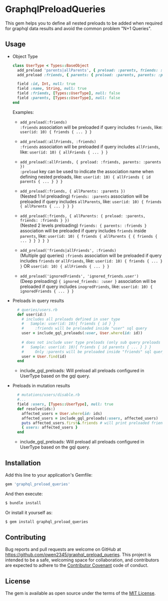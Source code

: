 # GraphqlPreloadQueries
This gem helps you to define all nested preloads to be added when required for graphql data results and avoid the common problem "N+1 Queries". 

## Usage
  * Object Type
    ```ruby
    class UserType < Types::BaseObject
      add_preload 'parents|allParents', { preload: :parents, friends: :friends, parents: :parents }
      add_preload :friends, { parents: { preload: :parents, parents: :parents, friends: :friends } }
    
      field :id, Int, null: true
      field :name, String, null: true
      field :friends, [Types::UserType], null: false
      field :parents, [Types::UserType], null: false
    end
    ```
    Examples:
    * ```add_preload(:friends)```   
      ```:friends``` association will be preloaded if query includes ```friends```, like: ```user(id: 10) { friends { ... } }```
    
    * ```add_preload(:allFriends, :friends)```   
      ```:friends``` association will be preloaded if query includes ```allFriends```, like: ```user(id: 10) { allFriends { ... } }```  
    
    * ```add_preload(:allFriends, { preload: :friends, parents: :parents })```   
      ```:preload``` key can be used to indicate the association name when defining nested preloads, like: ```user(id: 10) { allFriends { id parents { ... } } }```  
    
    * ```add_preload(:friends, { allParents: :parents })```    
      (Nested 1 lvl preloading) ```friends: :parents``` association will be preloaded if query includes ```allParents```, like: ```user(id: 10) { friends { allParents { ... } } }```  
    
    * ```add_preload(:friends, { allParents: { preload: :parents, friends: :friends } })```    
      (Nested 2 levels preloading) ```friends: { parents: :friends }``` association will be preloaded if query includes ```friends``` inside ```parents```, like: ```user(id: 10) { friends { allParents { { friends { ... } } } } }```  
    
    * ```add_preload('friends|allFriends', :friends)```    
      (Multiple gql queries) ```:friends``` association will be preloaded if query includes ```friends``` or ```allFriends```, like: ```user(id: 10) { friends { ... } }``` OR ```user(id: 10) { allFriends { ... } }```   
      
    * ```add_preload('ignoredFriends', 'ignored_friends.user')```    
      (Deep preloading) ```{ ignored_friends: :user }``` association will be preloaded if query includes ```inogredFriends```, like: ```user(id: 10) { ignoredFriends { ... } }```   
    
  * Preloads in query results
    ```ruby
      # queries/users.rb
      def user(id:)
        # includes all preloads defined in user type
        #   Sample: user(id: 10){ friends { id } }
        #     :friends will be preloaded inside "user" sql query    
        user = include_gql_preloads(:user, User.where(id: id))
        
        # does not include user type preloads (only sub query preloads will be applied)
        #   Sample: user(id: 10){ friends { id parents { ... } } }
        #     Only :parents will be preloaded inside "friends" sql query
        user = User.find(id)
      end
    ```
    - include_gql_preloads: Will preload all preloads configured in UserType based on the gql query.
    
  * Preloads in mutation results
    ```ruby
      # mutations/users/disable.rb
      #...
      field :users, [Types::UserType], null: true  
      def resolve(ids:)
        affected_users = User.where(id: ids)
        affected_users = include_gql_preloads(:users, affected_users)
        puts affected_users.first&.friends # will print preloaded friends data
        { users: affected_users }
      end
    ```
    - include_gql_preloads: Will preload all preloads configured in UserType based on the gql query.
    
## Installation
Add this line to your application's Gemfile:

```ruby
gem 'graphql_preload_queries'
```

And then execute:
```bash
$ bundle install
```

Or install it yourself as:
```bash
$ gem install graphql_preload_queries
```

## Contributing
Bug reports and pull requests are welcome on GitHub at https://github.com/owen2345/graphql_preload_queries. This project is intended to be a safe, welcoming space for collaboration, and contributors are expected to adhere to the [Contributor Covenant](http://contributor-covenant.org) code of conduct.


## License
The gem is available as open source under the terms of the [MIT License](https://opensource.org/licenses/MIT).
